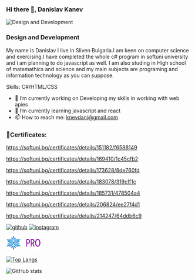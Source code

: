### Hi there 👋, Danislav Kanev

![Design and Development]([https://user-images.githubusercontent.com/61475220/96919833-f701bb80-14c9-11eb-8eea-1c46ba92b906.jpg](https://i0.wp.com/softwareengineeringdaily.com/wp-content/uploads/2021/09/GitHub_logo.png?fit=1200%2C513&ssl=1))

### Design and Development
My name is Danislav I live in Sliven Bulgaria.I am keen on computer science and exercising.I have completed the whole c# program in softuni university and i am planning to do javascript as well.
I am also studing in High school of matemathics and science and my main subjects are programing and information technology as you can suppose.

Skills: C#/HTML/CSS

- 🔭 I’m currently working on Developing my skills in working with web apies 
- 🌱 I’m currently learning javascript and react 
- 📫 How to reach me: knevdani@gmail.com

### 📑Certificates:
https://softuni.bg/certificates/details/151182/f6588149

https://softuni.bg/certificates/details/169410/1c45cfb2

https://softuni.bg/certificates/details/173628/8de760fd

https://softuni.bg/certificates/details/183078/319cff1c

https://softuni.bg/certificates/details/185731/478504a4

https://softuni.bg/certificates/details/206824/ee27f4d1

https://softuni.bg/certificates/details/214247/64ddb6c9



[<img src='https://cdn.jsdelivr.net/npm/simple-icons@3.0.1/icons/github.svg' alt='github' height='40'>](https://github.com/Drexysw)  [<img src='https://cdn.jsdelivr.net/npm/simple-icons@3.0.1/icons/instagram.svg' alt='instagram' height='40'>](https://www.instagram.com/_denkata.sw_/)  

<a href='https://archiveprogram.github.com/'><img src='https://raw.githubusercontent.com/acervenky/animated-github-badges/master/assets/acbadge.gif' width='40' height='40'></a> <a href='https://github.com/pricing'><img src='https://raw.githubusercontent.com/acervenky/animated-github-badges/master/assets/pro.gif' width='40' height='40'></a> 

[![Top Langs](https://github-readme-stats.vercel.app/api/top-langs/?username=Drexysw)](https://github.com/anuraghazra/github-readme-stats)

![GitHub stats](https://github-readme-stats.vercel.app/api?username=Drexysw&show_icons=true&count_private=true)  

